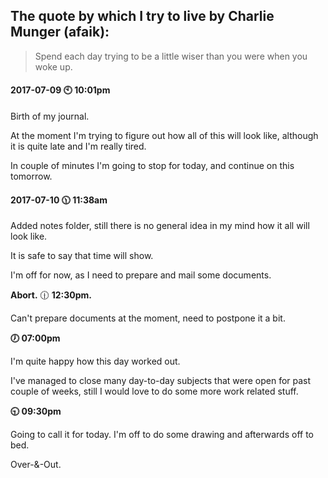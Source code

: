 ## The quote by which I try to live by Charlie Munger (afaik):
>Spend each day trying to be a little wiser than you were when you woke up.



#### 2017-07-09 :clock10: 10:01pm

Birth of my journal.

At the moment I'm trying to figure out how all of this will look like, although it is quite late and I'm really tired.

In couple of minutes I'm going to stop for today, and continue on this tomorrow.


#### 2017-07-10  :clock1130: 11:38am

Added notes folder, still there is no general idea in my mind how it all will look like.

It is safe to say that time will show.

I'm off for now, as I need to prepare and mail some documents.

**Abort.**  :clock1230: **12:30pm.**

Can't prepare documents at the moment, need to postpone it a bit.


**:clock7: 07:00pm**

I'm quite happy how this day worked out.

I've managed to close many day-to-day subjects that were open for past couple of weeks, still I would love to do some more work related stuff.

**:clock930: 09:30pm**

Going to call it for today.
I'm off to do some drawing and afterwards off to bed. 

Over-&-Out.